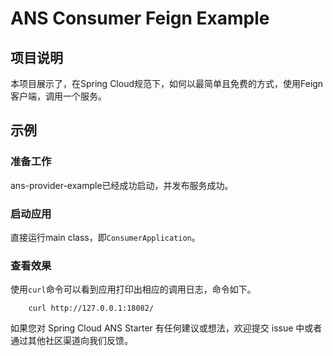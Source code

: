 # ANS Consumer Feign Example

## 项目说明

本项目展示了，在Spring Cloud规范下，如何以最简单且免费的方式，使用Feign客户端，调用一个服务。

## 示例

### 准备工作

ans-provider-example已经成功启动，并发布服务成功。

### 启动应用

直接运行main class，即`ConsumerApplication`。

### 查看效果

使用`curl`命令可以看到应用打印出相应的调用日志，命令如下。

        curl http://127.0.0.1:18082/


如果您对 Spring Cloud ANS Starter 有任何建议或想法，欢迎提交 issue 中或者通过其他社区渠道向我们反馈。


